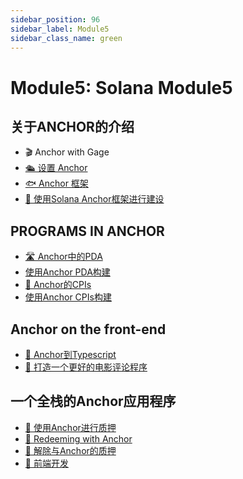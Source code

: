 ```yaml
---
sidebar_position: 96
sidebar_label: Module5
sidebar_class_name: green
---
```


# Module5: Solana Module5

## 关于ANCHOR的介绍

-  🎬 Anchor with Gage
- [🛳 设置 Anchor](./introduction-to-anchor/setting-up-anchor/README.md)
- [🐟 Anchor 框架](./introduction-to-anchor/the-anchor-framework/README.md)
- [🧱 使用Solana Anchor框架进行建设](./introduction-to-anchor/build-with-solana-frameworks/README.md)

## PROGRAMS IN ANCHOR

- [🛣 Anchor中的PDA](./program-in-anchor/pdas-in-anchor/README.md)
- [使用Anchor PDA构建](./program-in-anchor/build-with-anchor-pdas/README.md)
- [🔀 Anchor的CPIs](./program-in-anchor/cpis-in-anchor/README.md)
- [使用Anchor CPIs构建](./program-in-anchor/build-with-anchor-cpis/README.md)


## Anchor on the front-end

- [🐹 Anchor到Typescript](./anchor-on-the-front-end/anchor-into-typescript/README.md)
- [🎥 打造一个更好的电影评论程序](./anchor-on-the-front-end/build-a-better-movie-review-program/README.md)


## 一个全栈的Anchor应用程序

- [🥩 使用Anchor进行质押](./a-full-stack-anchor-app/staking-with-anchor/README.md)
- [💸 Redeeming with Anchor](./a-full-stack-anchor-app/redeeming-with-anchor/README.md)
- [🍖 解除与Anchor的质押
](./a-full-stack-anchor-app/unstaking-with-anchor/README.md)
- [🏬 前端开发](./a-full-stack-anchor-app/build-the-front-end/README.md)
